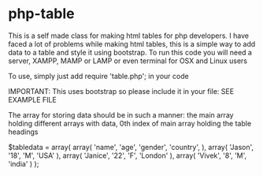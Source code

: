 # php-table
This is a self made class for making html tables for php developers. I have faced a lot of problems while making html tables, this is a simple way to add data to a table and style it using bootstrap. To run this code you will need a server, XAMPP, MAMP or LAMP or even terminal for OSX and Linux users

To use, simply just add
require 'table.php';
in your code


IMPORTANT: This uses bootstrap so please include it in your file: SEE EXAMPLE FILE

The array for storing data should be in such a manner: the main array holding different arrays with data, 0th index of main array holding the table headings

$tabledata = array(
  array(
    'name',
    'age',
    'gender',
    'country',
  ),
  array(
    'Jason',
    '18',
    'M',
    'USA'
  ),
  array(
    'Janice',
    '22',
    'F',
    'London'
  ),
  array(
    'Vivek',
    '8',
    'M',
    'india'
  )
);
